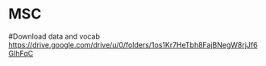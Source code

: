 # MSC
#Download data and vocab
https://drive.google.com/drive/u/0/folders/1os1Kr7HeTbh8FajBNegW8rjJf6GIhFqC

